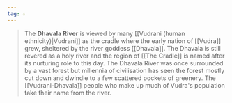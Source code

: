 ```yaml
---
tag: 💧
---
```

> The **Dhavala River** is viewed by many [[Vudrani (human ethnicity)|Vudrani]] as the cradle where the early nation of [[Vudra]] grew, sheltered by the river goddess [[Dhavala]]. The Dhavala is still revered as a holy river and the region of [[The Cradle]] is named after its nurturing role to this day. The Dhavala River was once surrounded by a vast forest but millennia of civilisation has seen the forest mostly cut down and dwindle to a few scattered pockets of greenery. The [[Vudrani-Dhavala]] people who make up much of Vudra's population take their name from the river.








